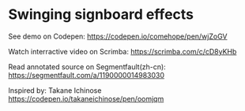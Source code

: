 # Swinging signboard effects

See demo on Codepen: https://codepen.io/comehope/pen/wjZoGV

Watch interractive video on Scrimba: https://scrimba.com/c/cD8yKHb

Read annotated source on Segmentfault(zh-cn): https://segmentfault.com/a/1190000014983030

Inspired by: Takane Ichinose https://codepen.io/takaneichinose/pen/oomjqm
